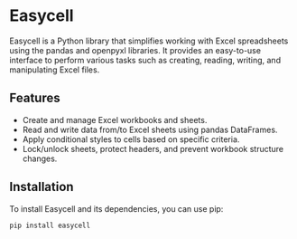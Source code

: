 # Easycell

Easycell is a Python library that simplifies working with Excel spreadsheets using the pandas and openpyxl libraries. It provides an easy-to-use interface to perform various tasks such as creating, reading, writing, and manipulating Excel files.

## Features

- Create and manage Excel workbooks and sheets.
- Read and write data from/to Excel sheets using pandas DataFrames.
- Apply conditional styles to cells based on specific criteria.
- Lock/unlock sheets, protect headers, and prevent workbook structure changes.

## Installation

To install Easycell and its dependencies, you can use pip:

```bash
pip install easycell
